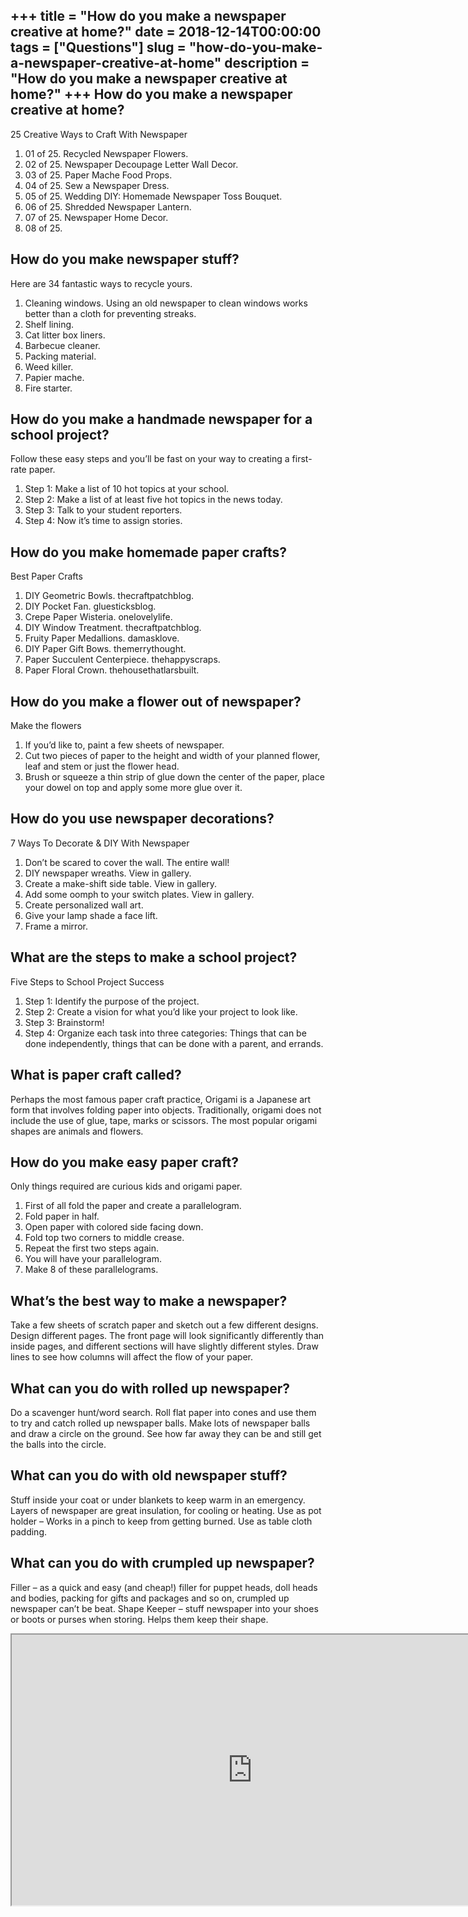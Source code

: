+++
title = "How do you make a newspaper creative at home?"
date = 2018-12-14T00:00:00
tags = ["Questions"]
slug = "how-do-you-make-a-newspaper-creative-at-home"
description = "How do you make a newspaper creative at home?"
+++
How do you make a newspaper creative at home?
---------------------------------------------

25 Creative Ways to Craft With Newspaper

1. 01 of 25. Recycled Newspaper Flowers.
2. 02 of 25. Newspaper Decoupage Letter Wall Decor.
3. 03 of 25. Paper Mache Food Props.
4. 04 of 25. Sew a Newspaper Dress.
5. 05 of 25. Wedding DIY: Homemade Newspaper Toss Bouquet.
6. 06 of 25. Shredded Newspaper Lantern.
7. 07 of 25. Newspaper Home Decor.
8. 08 of 25.

How do you make newspaper stuff?
--------------------------------

Here are 34 fantastic ways to recycle yours.

1. Cleaning windows. Using an old newspaper to clean windows works better than a cloth for preventing streaks.
2. Shelf lining.
3. Cat litter box liners.
4. Barbecue cleaner.
5. Packing material.
6. Weed killer.
7. Papier mache.
8. Fire starter.

How do you make a handmade newspaper for a school project?
----------------------------------------------------------

Follow these easy steps and you’ll be fast on your way to creating a first-rate paper.

1. Step 1: Make a list of 10 hot topics at your school.
2. Step 2: Make a list of at least five hot topics in the news today.
3. Step 3: Talk to your student reporters.
4. Step 4: Now it’s time to assign stories.

How do you make homemade paper crafts?
--------------------------------------

Best Paper Crafts

1. DIY Geometric Bowls. thecraftpatchblog.
2. DIY Pocket Fan. gluesticksblog.
3. Crepe Paper Wisteria. onelovelylife.
4. DIY Window Treatment. thecraftpatchblog.
5. Fruity Paper Medallions. damasklove.
6. DIY Paper Gift Bows. themerrythought.
7. Paper Succulent Centerpiece. thehappyscraps.
8. Paper Floral Crown. thehousethatlarsbuilt.

How do you make a flower out of newspaper?
------------------------------------------

Make the flowers

1. If you’d like to, paint a few sheets of newspaper.
2. Cut two pieces of paper to the height and width of your planned flower, leaf and stem or just the flower head.
3. Brush or squeeze a thin strip of glue down the center of the paper, place your dowel on top and apply some more glue over it.

How do you use newspaper decorations?
-------------------------------------

7 Ways To Decorate &amp; DIY With Newspaper

1. Don’t be scared to cover the wall. The entire wall!
2. DIY newspaper wreaths. View in gallery.
3. Create a make-shift side table. View in gallery.
4. Add some oomph to your switch plates. View in gallery.
5. Create personalized wall art.
6. Give your lamp shade a face lift.
7. Frame a mirror.

What are the steps to make a school project?
--------------------------------------------

Five Steps to School Project Success

1. Step 1: Identify the purpose of the project.
2. Step 2: Create a vision for what you’d like your project to look like.
3. Step 3: Brainstorm!
4. Step 4: Organize each task into three categories: Things that can be done independently, things that can be done with a parent, and errands.

What is paper craft called?
---------------------------

Perhaps the most famous paper craft practice, Origami is a Japanese art form that involves folding paper into objects. Traditionally, origami does not include the use of glue, tape, marks or scissors. The most popular origami shapes are animals and flowers.

How do you make easy paper craft?
---------------------------------

Only things required are curious kids and origami paper.

1. First of all fold the paper and create a parallelogram.
2. Fold paper in half.
3. Open paper with colored side facing down.
4. Fold top two corners to middle crease.
5. Repeat the first two steps again.
6. You will have your parallelogram.
7. Make 8 of these parallelograms.

What’s the best way to make a newspaper?
----------------------------------------

Take a few sheets of scratch paper and sketch out a few different designs. Design different pages. The front page will look significantly differently than inside pages, and different sections will have slightly different styles. Draw lines to see how columns will affect the flow of your paper.

What can you do with rolled up newspaper?
-----------------------------------------

Do a scavenger hunt/word search. Roll flat paper into cones and use them to try and catch rolled up newspaper balls. Make lots of newspaper balls and draw a circle on the ground. See how far away they can be and still get the balls into the circle.

What can you do with old newspaper stuff?
-----------------------------------------

Stuff inside your coat or under blankets to keep warm in an emergency. Layers of newspaper are great insulation, for cooling or heating. Use as pot holder – Works in a pinch to keep from getting burned. Use as table cloth padding.

What can you do with crumpled up newspaper?
-------------------------------------------

Filler – as a quick and easy (and cheap!) filler for puppet heads, doll heads and bodies, packing for gifts and packages and so on, crumpled up newspaper can’t be beat. Shape Keeper – stuff newspaper into your shoes or boots or purses when storing. Helps them keep their shape.

<iframe allow="accelerometer; autoplay; clipboard-write; encrypted-media; gyroscope; picture-in-picture" allowfullscreen="" class="__youtube_prefs__  epyt-is-override  no-lazyload" data-no-lazy="1" data-origheight="433" data-origwidth="770" data-skipgform_ajax_framebjll="" height="433" id="_ytid_59549" loading="lazy" src="https://www.youtube.com/embed/YirNv5xOjfM?enablejsapi=1&autoplay=0&cc_load_policy=0&cc_lang_pref=&iv_load_policy=1&loop=0&modestbranding=0&rel=1&fs=1&playsinline=0&autohide=2&theme=dark&color=red&controls=1&" title="YouTube player" width="770"></iframe>